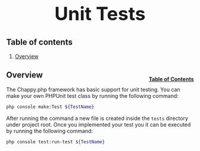 <h1 style="font-size: 50px; text-align: center;">Unit Tests</h1>

## Table of contents
1. [Overview](#overview)

## Overview <a id="overview"></a><span style="float: right; font-size: 14px; padding-top: 15px;">[Table of Contents](#table-of-contents)</span>
The Chappy.php framework has basic support for unit testing.  You can make your own PHPUnit test class by running the following command:

```sh
php console make:Test ${TestName}
```

After running the command a new file is created inside the `tests` directory under project root.  Once you implemented your test you it can be executed by running the following command:
```sh
php console test:run-test ${TestName}
```